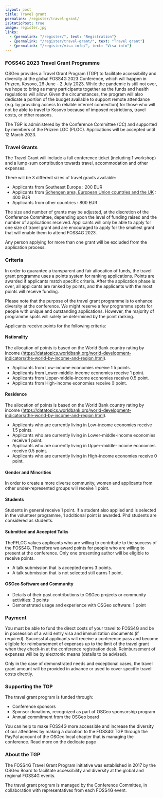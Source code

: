 ```yaml
---
layout: post
title: Travel grant
permalink: /register/travel-grant/
isStaticPost: true
image: register.jpg
links:
  - {permalink: "/register/", text: "Registration"}
  - {permalink: "/register/travel-grant/", text: "Travel grant"}
  - {permalink: "/register/visa-info/", text: "Visa info"}
---
```


### FOSS4G 2023 Travel Grant Programme

OSGeo provides a Travel Grant Program (TGP) to facilitate accessibility and diversity at the global FOSS4G 2023 Conference, which will happen in Prizren, Kosovo, 26 June - 2 July 2023. While the pandemic is still not over, we hope to bring as many participants together as the funds and health regulations will allow. Given the circumstances, the program will also dedicate a portion of the budget available to support remote attendance (e.g. by providing access to reliable internet connection) for those who will not be able to travel to Kosovo because of imposed restrictions, travel costs, or other reasons.

The TGP is administered by the Conference Committee (CC) and supported by members of the Prizren LOC (PLOC). Applications will be accepted until 12 March 2023.

### Travel Grants

The Travel Grant will include a full conference ticket (including 1 workshop) and a lump-sum contribution towards travel, accommodation and other expenses.

There will be 3 different sizes of travel grants available:

- Applicants from Southeast Europe : 200 EUR
- Applicants from [Schengen area, European Union countries and the UK](https://ec.europa.eu/home-affairs/schengen-borders-and-visa/schengen-visa_en) : 400 EUR
- Applicants from other countries : 800 EUR

The size and number of grants may be adjusted, at the discretion of the Conference Committee, depending upon the level of funding raised and the number of applications received. Applicants will only be able to apply for one size of travel grant and are encouraged to apply for the smallest grant that will enable them to attend FOSS4G 2023.

Any person applying for more than one grant will be excluded from the application process.

### Criteria

In order to guarantee a transparent and fair allocation of funds, the travel grant programme uses a points system for ranking applications. Points are awarded if applicants match specific criteria. After the application phase is over, all applicants are ranked by points, and the applicants with the most points will receive funding.

Please note that the purpose of the travel grant programme is to enhance diversity at the conference. We might reserve a few programme spots for people with unique and outstanding applications. However, the majority of programme spots will solely be determined by the point ranking.

Applicants receive points for the following criteria:

#### Nationality

The allocation of points is based on the World Bank country rating by income (<https://datatopics.worldbank.org/world-development-indicators/the-world-by-income-and-region.html>).

- Applicants from Low-income economies receive 1.5 points.
- Applicants from Lower-middle-income economies receive 1 point.
- Applicants from Upper-middle-income economies receive 0.5 point.
- Applicants from High-income economies receive 0 point.

#### Residence

The allocation of points is based on the World Bank country rating by income (<https://datatopics.worldbank.org/world-development-indicators/the-world-by-income-and-region.html>).

- Applicants who are currently living in Low-income economies receive 1.5 points.
- Applicants who are currently living in Lower-middle-income economies receive 1 point.
- Applicants who are currently living in Upper-middle-income economies receive 0.5 point.
- Applicants who are currently living in High-income economies receive 0 point.

#### Gender and Minorities

In order to create a more diverse community, women and applicants from other under-represented groups will receive 1 point.

#### Students

Students in general receive 1 point. If a student also applied and is selected in the volunteer programme, 1 additional point is awarded. Phd students are considered as students.

#### Submitted and Accepted Talks

ThePFLOC values applicants who are willing to contribute to the success of the FOSS4G. Therefore we award points for people who are willing to present at the conference. Only one presenting author will be eligible to receive points.

- A talk submission that is accepted earns 3 points.
- A talk submission that is not selected still earns 1 point.

#### OSGeo Software and Community

- Details of their past contributions to OSGeo projects or community activities: 3 points
- Demonstrated usage and experience with OSGeo software: 1 point

### Payment

You must be able to fund the direct costs of your travel to FOSS4G and be in possession of a valid entry visa and immunization documents (if required). Successful applicants will receive a conference pass and become eligible for reimbursement of expenses up to the limit of the travel grant when they check-in at the conference registration desk. Reimbursement of expenses will be by electronic means (details to be advised).

Only in the case of demonstrated needs and exceptional cases, the travel grant amount will be provided in advance or used to cover specific travel costs directly.

### Supporting the TGP

The travel grant program is funded through:

- Conference sponsors
- Sponsor donations, recognized as part of OSGeo sponsorship program
- Annual commitment from the OSGeo board

You can help to make FOSS4G more accessible and increase the diversity of our attendees by making a donation to the FOSS4G TGP through the PayPal account of the OSGeo local chapter that is managing the conference. Read more on the dedicate page

### About the TGP

The FOSS4G Travel Grant Program initiative was established in 2017 by the OSGeo Board to facilitate accessibility and diversity at the global and regional FOSS4G events.

The travel grant program is managed by the Conference Committee, in collaboration with representatives from each FOSS4G event.
